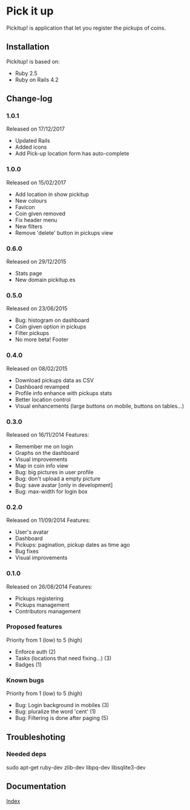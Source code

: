 # Pick it up
Pickitup! is application that let you register the pickups of coins.

## Installation
Pickitup! is based on:
 * Ruby 2.5
 * Ruby on Rails 4.2

## Change-log

### 1.0.1
Released on 17/12/2017
 * Updated Rails
 * Added icons
 * Add Pick-up location form has auto-complete

### 1.0.0
Released on 15/02/2017
 * Add location in show pickitup
 * New colours
 * Favicon
 * Coin given removed
 * Fix header menu
 * New filters
 * Remove 'delete' button in pickups view

### 0.6.0
Released on 29/12/2015
 * Stats page
 * New domain pickitup.es

### 0.5.0
Released on 23/06/2015
 * Bug: histogram on dashboard
 * Coin given option in pickups
 * Filter pickups
 * No more beta! Footer

### 0.4.0
Released on 08/02/2015
 * Download pickups data as CSV
 * Dashboard revamped
 * Profile info enhance with pickups stats
 * Better location control
 * Visual enhancements (large buttons on mobile, buttons on tables...)

### 0.3.0
Released on 16/11/2014
Features:
 * Remember me on login
 * Graphs on the dashboard
 * Visual improvements
 * Map in coin info view
 * Bug: big pictures in user profile
 * Bug: don't upload a empty picture
 * Bug: save avatar [only in development]
 * Bug: max-width for login box

### 0.2.0
Released on 11/09/2014
Features:
 * User's avatar
 * Dashboard
 * Pickups: pagination, pickup dates as time ago
 * Bug fixes
 * Visual improvements

### 0.1.0
Released on 26/08/2014
Features:
 * Pickups registering
 * Pickups management
 * Contributors management

### Proposed features
Priority from 1 (low) to 5 (high)
 * Enforce auth (2)
 * Tasks (locations that need fixing...) (3)
 * Badges (1)

### Known bugs
Priority from 1 (low) to 5 (high)
 * Bug: Login background in mobiles (3)
 * Bug: pluralize the word 'cent' (1)
 * Bug: Filtering is done after paging (5)

## Troubleshoting

### Needed deps
sudo apt-get ruby-dev zlib-dev libpq-dev libsqlite3-dev

## Documentation
[Index](doc/readme.md)
